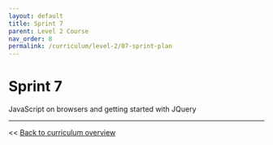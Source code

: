 ```yaml
---
layout: default
title: Sprint 7
parent: Level 2 Course
nav_order: 8
permalink: /curriculum/level-2/07-sprint-plan
---
```


# Sprint 7
JavaScript on browsers and getting started with JQuery

---
<< [Back to curriculum overview](../level-2)